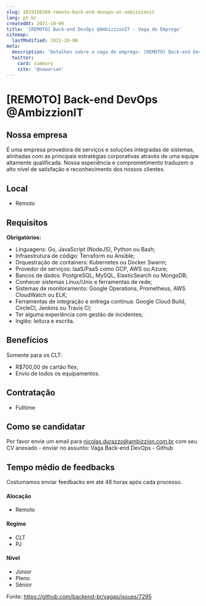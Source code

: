 ```yaml
---
slug: 1019156360-remoto-back-end-devops-at-ambizzionit
lang: pt-br
createdAt: 2021-10-06
title: '[REMOTO] Back-end DevOps @AmbizzionIT - Vaga de Emprego'
sitemap:
  lastModified: 2021-10-06
meta:
  description: 'Detalhes sobre a vaga de emprego: [REMOTO] Back-end DevOps @AmbizzionIT'
  twitter:
    card: summary
    site: '@nawarian'
---
```


# [REMOTO] Back-end DevOps @AmbizzionIT


## Nossa empresa

É uma empresa provedora de serviços e soluções integradas de sistemas, alinhadas com as principais estratégias corporativas através de uma equipe altamente qualificada. Nossa experiência e comprometimento traduzem o alto nível de satisfação e reconhecimento dos nossos clientes.

## Local

- Remoto

## Requisitos

**Obrigatórios:**
- Linguagens: Go, JavaScript (NodeJS), Python ou Bash;
- Infraestrutura de código: Terraform ou Ansible;
- Orquestração de containers: Kubernetes ou Docker Swarm;
- Provedor de serviços: IaaS/PaaS como GCP, AWS ou Azure;
- Bancos de dados: PostgreSQL, MySQL, ElasticSearch ou MongoDB;
- Conhecer sistemas Linux/Unix e ferramentas de rede;
- Sistemas de monitoramento: Google Operations, Prometheus, AWS CloudWatch ou ELK;
- Ferramentas de integração e entrega contínua: Google Cloud Build, CircleCI, Jenkins ou Travis CI;
- Ter alguma experiência com gestão de incidentes;
- Inglês: leitura e escrita.

## Benefícios

Somente para os CLT:
- R$700,00 de cartão flex;
- Envio de todos os equipamentos.

## Contratação

- Fulltime

## Como se candidatar

Por favor envie um email para nicolas.durazzo@ambizzion.com.br com seu CV anexado - enviar no assunto:
Vaga Back-end DevOps - Github

## Tempo médio de feedbacks

Costumamos enviar feedbacks em até 48 horas após cada processo.


#### Alocação
- Remoto

#### Regime
- CLT
- PJ

#### Nível
- Júnior
- Pleno
- Sênior




Fonte: https://github.com/backend-br/vagas/issues/7295